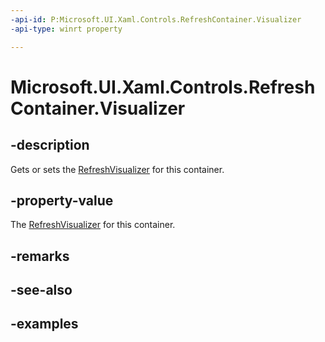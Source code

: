 ```yaml
---
-api-id: P:Microsoft.UI.Xaml.Controls.RefreshContainer.Visualizer
-api-type: winrt property

---
```

<!-- Property syntax.
public RefreshVisualizer Visualizer { get;  set; }
-->

# Microsoft.UI.Xaml.Controls.RefreshContainer.Visualizer


## -description

Gets or sets the [RefreshVisualizer](refreshvisualizer.md) for this container.


## -property-value

The [RefreshVisualizer](refreshvisualizer.md) for this container.


## -remarks


## -see-also


## -examples


